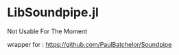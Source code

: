 # LibSoundpipe.jl

Not Usable For The Moment

wrapper for :
    https://github.com/PaulBatchelor/Soundpipe


